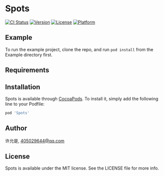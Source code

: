 # Spots

[![CI Status](https://img.shields.io/travis/许允是/Spots.svg?style=flat)](https://travis-ci.org/许允是/Spots)
[![Version](https://img.shields.io/cocoapods/v/Spots.svg?style=flat)](https://cocoapods.org/pods/Spots)
[![License](https://img.shields.io/cocoapods/l/Spots.svg?style=flat)](https://cocoapods.org/pods/Spots)
[![Platform](https://img.shields.io/cocoapods/p/Spots.svg?style=flat)](https://cocoapods.org/pods/Spots)

## Example

To run the example project, clone the repo, and run `pod install` from the Example directory first.

## Requirements

## Installation

Spots is available through [CocoaPods](https://cocoapods.org). To install
it, simply add the following line to your Podfile:

```ruby
pod 'Spots'
```

## Author

许允是, 405029644@qq.com

## License

Spots is available under the MIT license. See the LICENSE file for more info.
